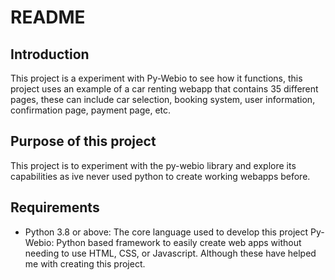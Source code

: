 # README

## Introduction

This project is a experiment with Py-Webio to see how it functions, this project uses an example of a car renting webapp that contains 35 different pages, these can include car selection, booking system, user information, confirmation page, payment page, etc.

## Purpose of this project

This project is to experiment with the py-webio library and explore its capabilities as ive never used python to create working webapps before.

## Requirements 

- Python 3.8 or above: The core language used to develop this project
  Py-Webio: Python based framework to easily create web apps without needing to use HTML, CSS, or Javascript. Although these have helped me with creating this project.
  
